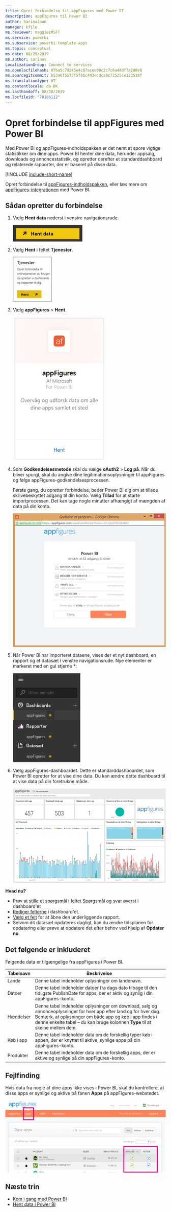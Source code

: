 ```yaml
---
title: Opret forbindelse til appFigures med Power BI
description: appFigures til Power BI
author: SarinaJoan
manager: kfile
ms.reviewer: maggiesMSFT
ms.service: powerbi
ms.subservice: powerbi-template-apps
ms.topic: conceptual
ms.date: 08/29/2019
ms.author: sarinas
LocalizationGroup: Connect to services
ms.openlocfilehash: 07ba5c79245e4c87acee90c2c7c6a48df7a2d0e0
ms.sourcegitcommit: b53a6f5575f5f8bc443ecdca9c72525ce123518f
ms.translationtype: HT
ms.contentlocale: da-DK
ms.lasthandoff: 08/30/2019
ms.locfileid: "70186112"
---
```

# <a name="connect-to-appfigures-with-power-bi"></a>Opret forbindelse til appFigures med Power BI
Med Power BI og appFigures-indholdspakken er det nemt at spore vigtige statistikker om dine apps. Power BI henter dine data, herunder appsalg, downloads og annoncestatistik, og opretter derefter et standarddashboard og relaterede rapporter, der er baseret på disse data.

[!INCLUDE [include-short-name](./includes/service-deprecate-content-packs.md)]

Opret forbindelse til [appFigures-indholdspakken](https://app.powerbi.com/getdata/services/appfigures), eller læs mere om [appFigures-integrationen](https://powerbi.microsoft.com/integrations/appfigures) med Power BI.

## <a name="how-to-connect"></a>Sådan opretter du forbindelse
1. Vælg **Hent data** nederst i venstre navigationsrude.
   
   ![](media/service-connect-to-appfigures/pbi_getdata.png)
2. Vælg **Hent** i feltet **Tjenester**.
   
   ![](media/service-connect-to-appfigures/pbi_getservices.png)
3. Vælg **appFigures** \>  **Hent**.
   
   ![](media/service-connect-to-appfigures/appfigures.png)
4. Som **Godkendelsesmetode** skal du vælge **oAuth2** \> **Log på**. Når du bliver spurgt, skal du angive dine legitimationsoplysninger til appFigures og følge appFigures-godkendelsesprocessen.
   
   Første gang, du opretter forbindelse, beder Power BI dig om at tillade skrivebeskyttet adgang til din konto. Vælg **Tillad** for at starte importprocessen. Det kan tage nogle minutter afhængigt af mængden af data på din konto.
   
   ![](media/service-connect-to-appfigures/appfiguresdoc_06.png)
5. Når Power BI har importeret dataene, vises der et nyt dashboard, en rapport og et datasæt i venstre navigationsrude. Nye elementer er markeret med en gul stjerne \*:
   
    ![](media/service-connect-to-appfigures/pbi_appfigures3.png)
6. Vælg appFigures-dashboardet. Dette er standarddashboardet, som Power BI opretter for at vise dine data. Du kan ændre dette dashboard til at vise data på din foretrukne måde.
   
    ![](media/service-connect-to-appfigures/appfiguresdoc_01.png)

**Hvad nu?**

* Prøv [at stille et spørgsmål i feltet Spørgsmål og svar](consumer/end-user-q-and-a.md) øverst i dashboard'et
* [Rediger felterne](service-dashboard-edit-tile.md) i dashboard'et.
* [Vælg et felt](consumer/end-user-tiles.md) for at åbne den underliggende rapport.
* Selvom dit datasæt opdateres dagligt, kan du ændre tidsplanen for opdatering eller prøve at opdatere det efter behov ved hjælp af **Opdater nu**

## <a name="whats-included"></a>Det følgende er inkluderet
Følgende data er tilgængelige fra appFigures i Power BI.

| **Tabelnavn** | **Beskrivelse** |
| --- | --- |
| Lande |Denne tabel indeholder oplysninger om landenavn. |
| Datoer |Denne tabel indeholder datoer fra dags dato tilbage til den tidligste PublishDate for apps, der er aktiv og synlig i din appFigures-konto. |
| Hændelser |Denne tabel indeholder oplysninger om download, salg og annonceoplysninger for hver app efter land og for hver dag. Bemærk, at oplysninger om både app og køb i app findes i denne enkelte tabel – du kan bruge kolonnen <strong>Type</strong> til at skelne mellem dem. |
| Køb i app |Denne tabel indeholder data om de forskellig typer køb i appen, der er knyttet til aktive, synlige apps på din appFigures-konto. |
| Produkter |Denne tabel indeholder data om de forskellig apps, der er aktive og synlige på din appFigures-konto. |

## <a name="troubleshooting"></a>Fejlfinding
Hvis data fra nogle af dine apps ikke vises i Power BI, skal du kontrollere, at disse apps er synlige og aktive på fanen **Apps** på appFigures-webstedet.

![](media/service-connect-to-appfigures/appfiguresdoc_11.png)

## <a name="next-steps"></a>Næste trin
* [Kom i gang med Power BI](service-get-started.md)
* [Hent data i Power BI](service-get-data.md)

